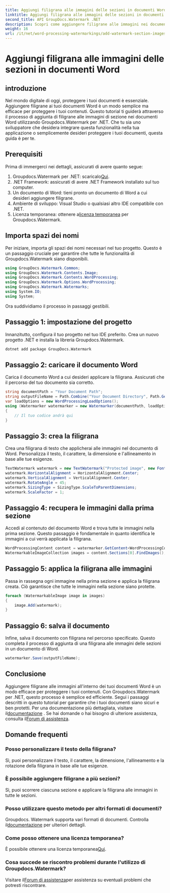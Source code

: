 ```yaml
---
title: Aggiungi filigrana alle immagini delle sezioni in documenti Word
linktitle: Aggiungi filigrana alle immagini delle sezioni in documenti Word
second_title: API GroupDocs.Watermark .NET
description: Scopri come aggiungere filigrane alle immagini nei documenti Word utilizzando Groupdocs per .NET. Segui la nostra guida per una protezione dei documenti sicura e professionale.
weight: 16
url: /it/net/word-processing-watermarkings/add-watermark-section-images-word-docs/
---
```


# Aggiungi filigrana alle immagini delle sezioni in documenti Word

## introduzione
Nel mondo digitale di oggi, proteggere i tuoi documenti è essenziale. Aggiungere filigrane ai tuoi documenti Word è un modo semplice ma efficace per proteggere i tuoi contenuti. Questo tutorial ti guiderà attraverso il processo di aggiunta di filigrane alle immagini di sezione nei documenti Word utilizzando Groupdocs.Watermark per .NET. Che tu sia uno sviluppatore che desidera integrare questa funzionalità nella tua applicazione o semplicemente desideri proteggere i tuoi documenti, questa guida è per te.
## Prerequisiti
Prima di immergerci nei dettagli, assicurati di avere quanto segue:
1.  Groupdocs.Watermark per .NET: scaricalo[Qui](https://releases.groupdocs.com/Watermark/net/).
2. .NET Framework: assicurati di avere .NET Framework installato sul tuo computer.
3. Un documento di Word: tieni pronto un documento di Word a cui desideri aggiungere filigrane.
4. Ambiente di sviluppo: Visual Studio o qualsiasi altro IDE compatibile con .NET.
5.  Licenza temporanea: ottenere a[licenza temporanea](https://purchase.groupdocs.com/temporary-license/) per Groupdocs.Watermark.
## Importa spazi dei nomi
Per iniziare, importa gli spazi dei nomi necessari nel tuo progetto. Questo è un passaggio cruciale per garantire che tutte le funzionalità di Groupdocs.Watermark siano disponibili.
```csharp
using GroupDocs.Watermark.Common;
using GroupDocs.Watermark.Contents.Image;
using GroupDocs.Watermark.Contents.WordProcessing;
using GroupDocs.Watermark.Options.WordProcessing;
using GroupDocs.Watermark.Watermarks;
using System.IO;
using System;
```
Ora suddividiamo il processo in passaggi gestibili.
## Passaggio 1: impostazione del progetto
Innanzitutto, configura il tuo progetto nel tuo IDE preferito. Crea un nuovo progetto .NET e installa la libreria Groupdocs.Watermark.
```bash
dotnet add package GroupDocs.Watermark
```
## Passaggio 2: caricare il documento Word
Carica il documento Word a cui desideri applicare la filigrana. Assicurati che il percorso del tuo documento sia corretto.
```csharp
string documentPath = "Your Document Path";
string outputFileName = Path.Combine("Your Document Directory", Path.GetFileName(documentPath));
var loadOptions = new WordProcessingLoadOptions();
using (Watermarker watermarker = new Watermarker(documentPath, loadOptions))
{
    // Il tuo codice andrà qui
}
```
## Passaggio 3: crea la filigrana
Crea una filigrana di testo che applicherai alle immagini nel documento di Word. Personalizza il testo, il carattere, la dimensione e l'allineamento in base alle tue esigenze.
```csharp
TextWatermark watermark = new TextWatermark("Protected image", new Font("Arial", 8));
watermark.HorizontalAlignment = HorizontalAlignment.Center;
watermark.VerticalAlignment = VerticalAlignment.Center;
watermark.RotateAngle = 45;
watermark.SizingType = SizingType.ScaleToParentDimensions;
watermark.ScaleFactor = 1;
```
## Passaggio 4: recupera le immagini dalla prima sezione
Accedi al contenuto del documento Word e trova tutte le immagini nella prima sezione. Questo passaggio è fondamentale in quanto identifica le immagini a cui verrà applicata la filigrana.
```csharp
WordProcessingContent content = watermarker.GetContent<WordProcessingContent>();
WatermarkableImageCollection images = content.Sections[0].FindImages();
```
## Passaggio 5: applica la filigrana alle immagini
Passa in rassegna ogni immagine nella prima sezione e applica la filigrana creata. Ciò garantisce che tutte le immagini nella sezione siano protette.
```csharp
foreach (WatermarkableImage image in images)
{
    image.Add(watermark);
}
```
## Passaggio 6: salva il documento
Infine, salva il documento con filigrana nel percorso specificato. Questo completa il processo di aggiunta di una filigrana alle immagini delle sezioni in un documento di Word.
```csharp
watermarker.Save(outputFileName);
```
## Conclusione
Aggiungere filigrane alle immagini all'interno dei tuoi documenti Word è un modo efficace per proteggere i tuoi contenuti. Con Groupdocs.Watermark per .NET, questo processo è semplice ed efficiente. Segui i passaggi descritti in questo tutorial per garantire che i tuoi documenti siano sicuri e ben protetti.
 Per una documentazione più dettagliata, visitare il[documentazione](https://tutorials.groupdocs.com/Watermark/net/) . Se hai domande o hai bisogno di ulteriore assistenza, consulta il[Forum di assistenza](https://forum.groupdocs.com/c/watermark/19).
## Domande frequenti
### Posso personalizzare il testo della filigrana?
Sì, puoi personalizzare il testo, il carattere, la dimensione, l'allineamento e la rotazione della filigrana in base alle tue esigenze.
### È possibile aggiungere filigrane a più sezioni?
Sì, puoi scorrere ciascuna sezione e applicare la filigrana alle immagini in tutte le sezioni.
### Posso utilizzare questo metodo per altri formati di documenti?
 Groupdocs. Watermark supporta vari formati di documenti. Controlla il[documentazione](https://tutorials.groupdocs.com/Watermark/net/) per ulteriori dettagli.
### Come posso ottenere una licenza temporanea?
 È possibile ottenere una licenza temporanea[Qui](https://purchase.groupdocs.com/temporary-license/).
### Cosa succede se riscontro problemi durante l'utilizzo di Groupdocs.Watermark?
 Visitare il[Forum di assistenza](https://forum.groupdocs.com/c/watermark/19)per assistenza su eventuali problemi che potresti riscontrare.